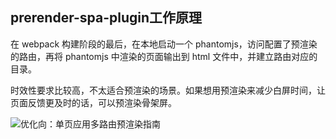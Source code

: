 <!--
 * @Author: your name
 * @Date: 2020-01-07 19:59:42
 * @LastEditTime : 2020-01-07 20:03:17
 * @LastEditors  : Please set LastEditors
 * @Description: In User Settings Edit
 * @FilePath: \EVO\咕噜咕噜\预渲染\预渲染.md
 -->
## prerender-spa-plugin工作原理
在 webpack 构建阶段的最后，在本地启动一个 phantomjs，访问配置了预渲染的路由，再将 phantomjs 中渲染的页面输出到 html 文件中，并建立路由对应的目录。

时效性要求比较高，不太适合预渲染的场景。如果想用预渲染来减少白屏时间，让页面反馈更及时的话，可以预渲染骨架屏。


![优化向：单页应用多路由预渲染指南](https://juejin.im/post/59d49d976fb9a00a571d651d)